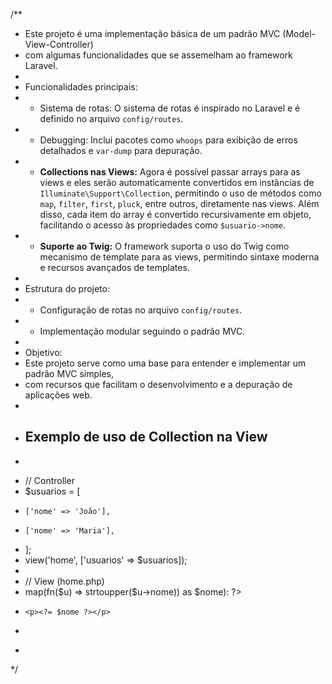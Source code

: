 /**
 * Este projeto é uma implementação básica de um padrão MVC (Model-View-Controller) 
 * com algumas funcionalidades que se assemelham ao framework Laravel.
 *
 * Funcionalidades principais:
 * - Sistema de rotas: O sistema de rotas é inspirado no Laravel e é definido no arquivo `config/routes`.
 * - Debugging: Inclui pacotes como `whoops` para exibição de erros detalhados e `var-dump` para depuração.
 * - **Collections nas Views:** Agora é possível passar arrays para as views e eles serão automaticamente convertidos em instâncias de `Illuminate\Support\Collection`, permitindo o uso de métodos como `map`, `filter`, `first`, `pluck`, entre outros, diretamente nas views. Além disso, cada item do array é convertido recursivamente em objeto, facilitando o acesso às propriedades como `$usuario->nome`.
 * - **Suporte ao Twig:** O framework suporta o uso do Twig como mecanismo de template para as views, permitindo sintaxe moderna e recursos avançados de templates.
 *
 * Estrutura do projeto:
 * - Configuração de rotas no arquivo `config/routes`.
 * - Implementação modular seguindo o padrão MVC.
 *
 * Objetivo:
 * Este projeto serve como uma base para entender e implementar um padrão MVC simples, 
 * com recursos que facilitam o desenvolvimento e a depuração de aplicações web.
 *
 * ## Exemplo de uso de Collection na View
 * ```php
 * // Controller
 * $usuarios = [
 *     ['nome' => 'João'],
 *     ['nome' => 'Maria'],
 * ];
 * view('home', ['usuarios' => $usuarios]);
 * 
 * // View (home.php)
 * <?php foreach ($usuarios->map(fn($u) => strtoupper($u->nome)) as $nome): ?>
 *     <p><?= $nome ?></p>
 * <?php endforeach; ?>
 * ```
 */